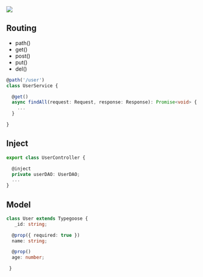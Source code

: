 <img src="https://i.imgur.com/dLeU6gJ.png" />

## Routing
* path()
* get()
* post()
* put()
* del()
```typescript
@path('/user')
class UserService {

  @get()
  async findAll(request: Request, response: Response): Promise<void> {
    ...
  }

}
```
## Inject
```typescript
export class UserController {

  @inject
  private userDAO: UserDAO;
  ...
}
```

## Model
```typescript
class User extends Typegoose {
   _id: string;

  @prop({ required: true })	
  name: string;

  @prop()
  age: number;

 }
```
